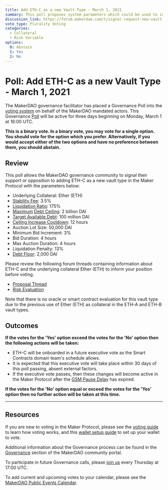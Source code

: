 ```yaml
---
title: Add ETH-C as a new Vault Type - March 1, 2021
summary: This poll proposes system parameters which could be used to initialize ETH-C as a new vault type.
discussion_link: https://forum.makerdao.com/t/signal-request-new-vault-type-for-eth-with-a-higher-lr/6069
vote_type: Plurality Voting
categories:
  - Collateral
  - Risk Variable
options:
  0: Abstain
  1: Yes
  2: No
---
```


# Poll: Add ETH-C as a new Vault Type - March 1, 2021

The MakerDAO governance facilitator has placed a Governance Poll into the [voting system](https://vote.makerdao.com/polling) on behalf of the MakerDAO mandated actors. This Governance [Poll](https://community-development.makerdao.com/en/learn/governance/on-chain-gov) will be active for three days beginning on Monday, March 1 at 16:00 UTC.

**This is a binary vote. In a binary vote, you may vote for a single option. You should vote for the option which you prefer. Alternatively, if you would accept either of the two options and have no preference between them, you should abstain.**

## Review

This poll allows the MakerDAO governance community to signal their support or opposition to adding ETH-C as a new vault type in the Maker Protocol with the parameters below:

- Underlying Collateral: Ether (ETH)
- [Stability Fee](https://community-development.makerdao.com/en/learn/governance/param-stability-fee): 3.5%
- [Liquidation Ratio](https://community-development.makerdao.com/en/learn/governance/param-liquidation-ratio): 175%
- [Maximum](https://community-development.makerdao.com/en/learn/governance/module-dciam) [Debt Ceiling](https://community-development.makerdao.com/en/learn/governance/param-debt-ceiling): 2 billion DAI
- [Target Available Debt](https://community-development.makerdao.com/en/learn/governance/module-dciam): 100 million DAI
- [Ceiling Increase Cooldown](https://community-development.makerdao.com/en/learn/governance/module-dciam): 12 hours
- Auction Lot Size: 50,000 DAI
- Minimum Bid Increment: 3%
- Bid Duration: 4 hours
- Max Auction Duration: 4 hours
- Liquidation Penalty: 13%
- [Debt Floor](https://community-development.makerdao.com/en/learn/governance/param-debt-floor): 2,000 DAI

Please review the following forum threads containing information about ETH-C and the underlying collateral Ether (ETH) to inform your position before voting.

- [Proposal Thread](https://forum.makerdao.com/t/signal-request-new-vault-type-for-eth-with-a-higher-lr/6069)
- [Risk Evaluation](https://forum.makerdao.com/t/eth-c-risk-parameters/6684)

Note that there is no oracle or smart contract evaluation for this vault type due to the previous use of Ether (ETH) as collateral in the ETH-A and ETH-B vault types.

## Outcomes

**If the votes for the 'Yes' option exceed the votes for the 'No' option then the following actions will be taken:**

- ETH-C will be onboarded in a future executive vote as the Smart Contracts domain team's schedule allows.
- It is expected that this executive vote will take place within 30 days of this poll passing, absent external factors.
- If the executive vote passes, then these changes will become active in the Maker Protocol after the [GSM Pause Delay](https://community-development.makerdao.com/en/learn/governance/param-gsm-pause-delay) has expired.

**If the votes for the 'No' option equal or exceed the votes for the 'Yes' option then no further action will be taken at this time.**

---

## Resources

If you are new to voting in the Maker Protocol, please see the [voting guide](https://community-development.makerdao.com/en/learn/governance/how-voting-works/) to learn how voting works, and this [wallet setup guide](https://community-development.makerdao.com/en/learn/governance/voting-setup/) to set up your wallet to vote.

Additional information about the Governance process can be found in the [Governance](https://community-development.makerdao.com/en/learn/governance) section of the MakerDAO community portal.

To participate in future Governance calls, please [join us](https://github.com/makerdao/community/tree/master/governance/governance-and-risk-meetings) every Thursday at 17:00 UTC.

To add current and upcoming votes to your calendar, please see the [MakerDAO Public Events Calendar](https://calendar.google.com/calendar/embed?src=makerdao.com_3efhm2ghipksegl009ktniomdk%40group.calendar.google.com&ctz=UTC&mode=week&showCalendars=0&showPrint=0).
